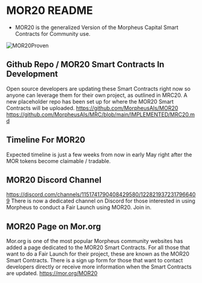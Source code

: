 # MOR20 README
- MOR20 is the generalized Version of the Morpheus Capital Smart Contracts for Community use.

![MOR20Proven](https://github.com/MorpheusAIs/MOR20/assets/1563345/af6e09d7-b03b-491b-8b08-72b8d380eac2)

## Github Repo / MOR20 Smart Contracts In Development
Open source developers are updating these Smart Contracts right now so anyone can leverage them for their own project, as outlined in MRC20.  A new placeholder repo has been set up for where the MOR20 Smart Contracts will be uploaded.
https://github.com/MorpheusAIs/MOR20
https://github.com/MorpheusAIs/MRC/blob/main/IMPLEMENTED/MRC20.md

## Timeline For MOR20
Expected timeline is just a few weeks from now in early May right after the MOR tokens become claimable / tradable. 

## MOR20 Discord Channel
https://discord.com/channels/1151741790408429580/1228219372317966409
There is now a dedicated channel on Discord for those interested in using Morpheus to conduct a Fair Launch using MOR20. Join in.

## MOR20 Page on Mor.org 
Mor.org is one of the most popular Morpheus community websites has added a page dedicated to the MOR20 Smart Contracts.
For all those that want to do a Fair Launch for their project, these are known as the MOR20 Smart Contracts.
There is a sign up form for those that want to contact developers directly or receive more information when the Smart Contracts are updated.
https://mor.org/MOR20
